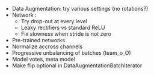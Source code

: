 
+ Data Augmentation: try various settings (no rotations?)
+ Network :  
    + Try drop-out at every level
    + Leaky rectifiers vs standard ReLU
    + Fix slowness when stride is not zero
+ Pre-trained networks
+ Normalize accross channels
+ Progressive unbalancing of batches (team_o_O)
+ Model votes, meta model
+ Make flip optional in DataAugmentationBatchIterator
 
